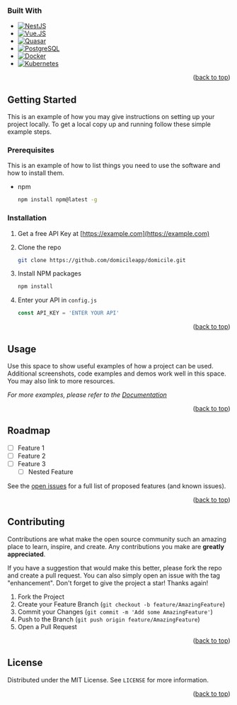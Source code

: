 <!-- [![Product Name Screen Shot][product-screenshot]](https://example.com) -->

### Built With

- [![NestJS][nest]][nest-url]
- [![Vue.JS][vue]][vue-url]
- [![Quasar][quasar]][quasar-url]
- [![PostgreSQL][postgresql]][postgresql-url]
- [![Docker][docker]][docker-url]
- [![Kubernetes][kubernetes]][kubernetes-url]

<p align="right">(<a href="#readme-top">back to top</a>)</p>

<!-- GETTING STARTED -->

## Getting Started

This is an example of how you may give instructions on setting up your project locally.
To get a local copy up and running follow these simple example steps.

### Prerequisites

This is an example of how to list things you need to use the software and how to install them.

- npm

  ```sh
  npm install npm@latest -g
  ```

### Installation

1. Get a free API Key at [https://example.com](https://example.com)
2. Clone the repo

   ```sh
   git clone https://github.com/domicileapp/domicile.git
   ```

3. Install NPM packages

   ```sh
   npm install
   ```

4. Enter your API in `config.js`

   ```js
   const API_KEY = 'ENTER YOUR API'
   ```

<p align="right">(<a href="#readme-top">back to top</a>)</p>

<!-- USAGE EXAMPLES -->

## Usage

Use this space to show useful examples of how a project can be used. Additional screenshots, code examples and demos work well in this space. You may also link to more resources.

_For more examples, please refer to the [Documentation](https://example.com)_

<p align="right">(<a href="#readme-top">back to top</a>)</p>

<!-- ROADMAP -->

## Roadmap

- [ ] Feature 1
- [ ] Feature 2
- [ ] Feature 3
  - [ ] Nested Feature

See the [open issues](https://github.com/domicileapp/domicile/issues) for a full list of proposed features (and known issues).

<p align="right">(<a href="#readme-top">back to top</a>)</p>

<!-- CONTRIBUTING -->

## Contributing

Contributions are what make the open source community such an amazing place to learn, inspire, and create. Any contributions you make are **greatly appreciated**.

If you have a suggestion that would make this better, please fork the repo and create a pull request. You can also simply open an issue with the tag "enhancement".
Don't forget to give the project a star! Thanks again!

1. Fork the Project
2. Create your Feature Branch (`git checkout -b feature/AmazingFeature`)
3. Commit your Changes (`git commit -m 'Add some AmazingFeature'`)
4. Push to the Branch (`git push origin feature/AmazingFeature`)
5. Open a Pull Request

<p align="right">(<a href="#readme-top">back to top</a>)</p>

<!-- LICENSE -->

## License

Distributed under the MIT License. See `LICENSE` for more information.

<p align="right">(<a href="#readme-top">back to top</a>)</p>

<!-- MARKDOWN LINKS & IMAGES -->
<!-- https://www.markdownguide.org/basic-syntax/#reference-style-links -->

[contributors-shield]: https://img.shields.io/github/contributors/domicileapp/domicile.svg?style=for-the-badge
[contributors-url]: https://github.com/domicileapp/domicile/graphs/contributors
[issues-shield]: https://img.shields.io/github/issues/domicileapp/domicile.svg?style=for-the-badge
[issues-url]: https://github.com/domicileapp/domicile/issues
[license-shield]: https://img.shields.io/github/license/domicileapp/domicile.svg?style=for-the-badge
[license-url]: https://github.com/domicileapp/domicile/blob/master/LICENSE
[nest]: https://img.shields.io/badge/nestjs-E0234E?style=for-the-badge&logo=nestjs&logoColor=white
[nest-url]: https://nestjs.org/
[vue]: https://img.shields.io/badge/Vue.js-4FC08D?style=for-the-badge&logo=vuedotjs&logoColor=white
[vue-url]: https://vuejs.org/
[quasar]: https://img.shields.io/badge/Quasar-1976D2?style=for-the-badge&logo=quasar&logoColor=white
[quasar-url]: https://quasar.dev
[postgresql]: https://img.shields.io/badge/PostgreSQL-4169E1?style=for-the-badge&logo=postgresql&logoColor=white
[postgresql-url]: https://postgresql.org
[kubernetes]: https://img.shields.io/badge/kubernetes-326CE5?style=for-the-badge&logo=kubernetes&logoColor=white
[kubernetes-url]: https://kubernetes.org
[docker]: https://img.shields.io/badge/Docker-2496ED?style=for-the-badge&logo=docker&logoColor=white
[docker-url]: https://docker.com
